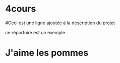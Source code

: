 # 4cours

#Ceci est une ligne ajoutée à la description du projet

ce réportoire est un exemple

# J'aime les pommes